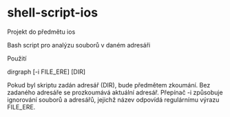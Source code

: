 # shell-script-ios
Projekt do předmětu ios

Bash script pro analýzu souborů v daném adresáři

Použití

dirgraph [-i FILE_ERE] [DIR]

Pokud byl skriptu zadán adresář (DIR), bude předmětem zkoumání. Bez zadaného adresáře se prozkoumává aktuální adresář.
Přepínač -i způsobuje ignorování souborů a adresářů, jejichž název odpovídá regulárnímu výrazu FILE_ERE.
